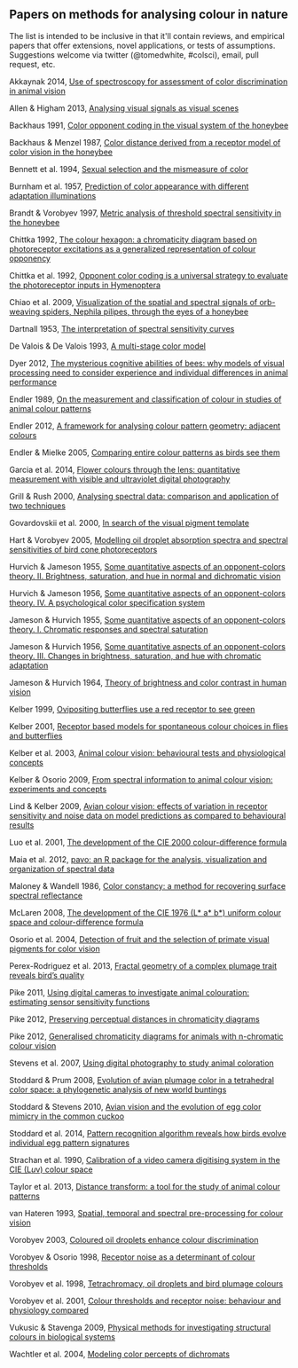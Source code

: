 ## Papers on methods for analysing colour in nature

The list is intended to be inclusive in that it'll contain reviews, and empirical papers that offer extensions, novel applications, or tests of assumptions. Suggestions welcome via twitter (@tomedwhite, #colsci), email, pull request, etc.  

Akkaynak 2014, [Use of spectroscopy for assessment of color discrimination in animal vision](dx.doi.org/10.1364/JOSAA.31.000A27)

Allen & Higham 2013, [Analysing visual signals as visual scenes](dx.doi.org/10.1002/ajp.22129)

Backhaus 1991, [Color opponent coding in the visual system of the honeybee](dx.doi.org/10.1016/0042-6989(91)90059-E)

Backhaus & Menzel 1987, [Color distance derived from a receptor model of color vision in the honeybee](dx.doi.org/10.1007/BF02281978)

Bennett et al. 1994, [Sexual selection and the mismeasure of color](dx.doi.org/10.1086/285711)

Burnham et al. 1957, [Prediction of color appearance with different adaptation illuminations](dx.doi.org/10.1364/JOSA.47.000035)

Brandt & Vorobyev 1997, [Metric analysis of threshold spectral sensitivity in the honeybee](dx.doi.org/10.1016/S0042-6989(96)00195-2)

Chittka 1992, [The colour hexagon: a chromaticity diagram based on photoreceptor excitations as a generalized representation of colour opponency](dx.doi.org/10.1007/BF00199331)

Chittka et al. 1992, [Opponent color coding is a universal strategy to evaluate the photoreceptor inputs in Hymenoptera](dx.doi.org/10.1007/BF00199332)

Chiao et al. 2009, [Visualization of the spatial and spectral signals of orb-weaving spiders, Nephila pilipes, through the eyes of a honeybee](jeb.biologists.org/content/212/14/2269.abstract)

Dartnall 1953, [The interpretation of spectral sensitivity curves](http://bmb.oxfordjournals.org/content/9/1/24.extract)

De Valois & De Valois 1993, [A multi-stage color model](dx.doi.org/10.1016/0042-6989(93)90240-W)

Dyer 2012, [The mysterious cognitive abilities of bees: why models of visual processing need to consider experience and individual differences in animal performance](dx.doi.org/10.1242/jeb.038190)

Endler 1989, [On the measurement and classification of colour in studies of animal colour patterns](dx.doi.org/10.1111/j.1095-8312.1990.tb00839.x)

Endler 2012, [A framework for analysing colour pattern geometry: adjacent colours](dx/doi.org/10.1111/j.1095-8312.2012.01937.x)

Endler & Mielke 2005, [Comparing entire colour patterns as birds see them](dx.doi.org/10.1111/j.1095-8312.2005.00540.x)

Garcia et al. 2014, [Flower colours through the lens: quantitative measurement with visible and ultraviolet digital photography](dx.doi.org/10.1371/journal.pone.0096646)

Grill & Rush 2000, [Analysing spectral data: comparison and application of two techniques](dx.doi.org/10.1006/bij1.1999.0360)

Govardovskii et al. 2000, [In search of the visual pigment template](http://journals.cambridge.org/action/displayAbstract?fromPage=online&aid=55091&fileId=S0952523800174036)

Hart & Vorobyev 2005, [Modelling oil droplet absorption spectra and spectral sensitivities of bird cone photoreceptors](dx.doi.org/10.1007/s00359-004-0595-3)

Hurvich & Jameson 1955, [Some quantitative aspects of an opponent-colors theory. II. Brightness, saturation, and hue in normal and dichromatic vision](dx.doi.org/10.1364/JOSA.45.000602)

Hurvich & Jameson 1956, [Some quantitative aspects of an opponent-colors theory. IV. A psychological color specification system](dx.doi.org/10.1364/JOSA.46.000416)

Jameson & Hurvich 1955, [Some quantitative aspects of an opponent-colors theory. I. Chromatic responses and spectral saturation](dx.doi.org/10.1364/JOSA.45.000546)

Jameson & Hurvich 1956, [Some quantitative aspects of an opponent-colors theory. III. Changes in brightness, saturation, and hue with chromatic adaptation](dx.doi.org/10.1364/JOSA.46.000405)

Jameson & Hurvich 1964, [Theory of brightness and color contrast in human vision](dx.doi.org/10.1016/0042-6989(64)90037-9)

Kelber 1999, [Ovipositing butterflies use a red receptor to see green](http://jeb.biologists.org/content/202/19/2619)

Kelber 2001, [Receptor based models for spontaneous colour choices in flies and butterflies](dx.doi.org/10.1046/j.1570-7458.2001.00822.x)

Kelber et al. 2003, [Animal colour vision: behavioural tests and physiological concepts](dx.doi.org/10.1017}S1464793102005985)

Kelber & Osorio 2009, [From spectral information to animal colour vision: experiments and concepts](dx.doi.org/10.1098/rspb.2009.2118)

Lind & Kelber 2009, [Avian colour vision: effects of variation in receptor sensitivity and noise data on model predictions as compared to behavioural results](dx.doi.org/10.1016/j.visres.2009.05.003)

Luo et al. 2001, [The development of the CIE 2000 colour-difference formula](dx.doi.org/10.1002/col.1049)

Maia et al. 2012, [pavo: an R package for the analysis, visualization and organization of spectral data](dx.doi.org/10.1111/2041-210X.12069)

Maloney & Wandell 1986, [Color constancy: a method for recovering surface spectral reflectance](dx.doi.org/10.1364/JOSAA.3.000029)

McLaren 2008, [The development of the CIE 1976 (L* a* b*) uniform colour space and colour-difference formula](dx.doi.org/10.1111/j.1478-4408.1976.tb03301.x)

Osorio et al. 2004, [Detection of fruit and the selection of primate visual pigments for color vision](dx.doi.org/10.1086/425332)

Perex-Rodriguez et al. 2013, [Fractal geometry of a complex plumage trait reveals bird’s quality](dx.doi.org/10.1098/rspb.2012.2783)

Pike 2011, [Using digital cameras to investigate animal colouration: estimating sensor sensitivity functions](dx.doi.org/10.1007/s00265-010-1097-7)

Pike 2012, [Preserving perceptual distances in chromaticity diagrams](dx.doi.org/10.1093/beheco/ars018)

Pike 2012, [Generalised chromaticity diagrams for animals with n-chromatic colour vision](dx.doi.org/10.1007/s10905-011-9296-2)

Stevens et al. 2007, [Using digital photography to study animal coloration](dx.doi.org/10.1111/j.1095-8312.2007.00725.x)

Stoddard & Prum 2008, [Evolution of avian plumage color in a tetrahedral color space: a phylogenetic analysis of new world buntings](dx.doi.org/10.1086/587526)

Stoddard & Stevens 2010, [Avian vision and the evolution of egg color mimicry in the common cuckoo](dx.doi.org/10.1111/j.1558-5646.2011.01262.x)

Stoddard et al. 2014, [Pattern recognition algorithm reveals how birds evolve individual egg pattern signatures](dx.doi.org/10.1038/ncomms5117)

Strachan et al. 1990, [Calibration of a video camera digitising system in the CIE (L*u*v) colour space](dx.doi.org/10.1016/0167-8655(90)90096-K)

Taylor et al. 2013, [Distance transform: a tool for the study of animal colour patterns](dx.doi.org/10.1111/2041-210X.12063)

van Hateren 1993, [Spatial, temporal and spectral pre-processing for colour vision](dx.doi.org/10.1098/rspb.1993.0009)

Vorobyev 2003, [Coloured oil droplets enhance colour discrimination](dx.doi.org/10.1098/rspb.2003.2381)

Vorobyev & Osorio 1998, [Receptor noise as a determinant of colour thresholds](dx.doi.org/10.1098/rspb.1998.0302)

Vorobyev et al. 1998, [Tetrachromacy, oil droplets and bird plumage colours](dx.doi.org/10.1007/s003590050286)

Vorobyev et al. 2001, [Colour thresholds and receptor noise: behaviour and physiology compared](dx.doi.org/10.1016/S0042-6989(00)00288-1)

Vukusic & Stavenga 2009, [Physical methods for investigating structural colours in biological systems](dx.doi.org/10.1098/rsif.2008.0386.focus)

Wachtler et al. 2004, [Modeling color percepts of dichromats](dx.doi.org/10.1016/j.visres.2004.06.016)